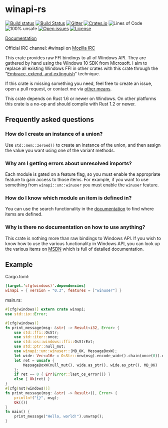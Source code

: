 # winapi-rs
[![Build status](https://ci.appveyor.com/api/projects/status/i47oonf5e7qm5utq/branch/0.3?svg=true)](https://ci.appveyor.com/project/retep998/winapi-rs/branch/0.3)
[![Build Status](https://travis-ci.org/retep998/winapi-rs.svg?branch=0.3)](https://travis-ci.org/retep998/winapi-rs)
[![Gitter](https://badges.gitter.im/Join%20Chat.svg)](https://gitter.im/retep998/winapi-rs)
[![Crates.io](https://img.shields.io/crates/v/winapi.svg)](https://crates.io/crates/winapi)
![Lines of Code](https://tokei.rs/b1/github/retep998/winapi-rs)
![100% unsafe](https://img.shields.io/badge/unsafe-100%25-blue.svg)
[![Open issues](https://img.shields.io/github/issues-raw/retep998/winapi-rs.svg)](https://github.com/retep998/winapi-rs/issues)
[![License](https://img.shields.io/crates/l/winapi.svg)](https://github.com/retep998/winapi-rs)


[Documentation](https://docs.rs/winapi/*/x86_64-pc-windows-msvc/winapi/)

Official IRC channel: #winapi on [Mozilla IRC](https://wiki.mozilla.org/IRC)

This crate provides raw FFI bindings to all of Windows API. They are gathered by hand using the Windows 10 SDK from Microsoft. I aim to replace all existing Windows FFI in other crates with this crate through the "[Embrace, extend, and extinguish](http://en.wikipedia.org/wiki/Embrace,_extend_and_extinguish)" technique.

If this crate is missing something you need, feel free to create an issue, open a pull request, or contact me via [other means](http://www.rustaceans.org/retep998).

This crate depends on Rust 1.6 or newer on Windows. On other platforms this crate is a no-op and should compile with Rust 1.2 or newer.

## Frequently asked questions ##

### How do I create an instance of a union?

Use `std::mem::zeroed()` to create an instance of the union, and then assign the value you want using one of the variant methods.

### Why am I getting errors about unresolved imports?

Each module is gated on a feature flag, so you must enable the appropriate feature to gain access to those items. For example, if you want to use something from `winapi::um::winuser` you must enable the `winuser` feature.

### How do I know which module an item is defined in?

You can use the search functionality in the [documentation](https://docs.rs/winapi/*/x86_64-pc-windows-msvc/winapi/) to find where items are defined.

### Why is there no documentation on how to use anything?

This crate is nothing more than raw bindings to Windows API. If you wish to know how to use the various functionality in Windows API, you can look up the various items on [MSDN](https://msdn.microsoft.com/en-us/library/windows/desktop/aa906039) which is full of detailed documentation.

## Example ##

Cargo.toml:
```toml
[target.'cfg(windows)'.dependencies]
winapi = { version = "0.3", features = ["winuser"] }
```
main.rs:
```Rust
#[cfg(windows)] extern crate winapi;
use std::io::Error;

#[cfg(windows)]
fn print_message(msg: &str) -> Result<i32, Error> {
    use std::ffi::OsStr;
    use std::iter::once;
    use std::os::windows::ffi::OsStrExt;
    use std::ptr::null_mut;
    use winapi::um::winuser::{MB_OK, MessageBoxW};
    let wide: Vec<u16> = OsStr::new(msg).encode_wide().chain(once(0)).collect();
    let ret = unsafe {
        MessageBoxW(null_mut(), wide.as_ptr(), wide.as_ptr(), MB_OK)
    };
    if ret == 0 { Err(Error::last_os_error()) }
    else { Ok(ret) }
}
#[cfg(not(windows))]
fn print_message(msg: &str) -> Result<(), Error> {
    println!("{}", msg);
    Ok(())
}
fn main() {
    print_message("Hello, world!").unwrap();
}
```
